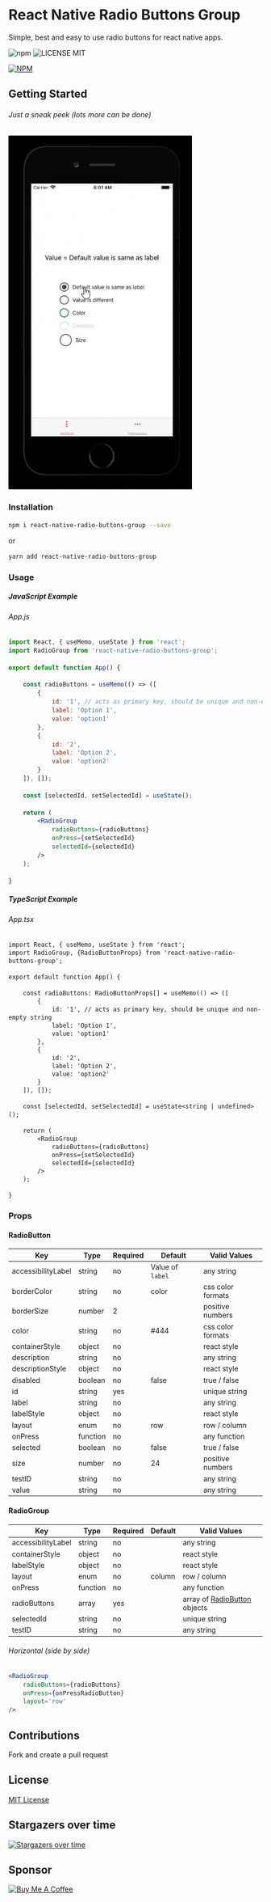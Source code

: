 # React Native Radio Buttons Group

Simple, best and easy to use radio buttons for react native apps.

![npm](https://img.shields.io/npm/v/react-native-radio-buttons-group) ![LICENSE MIT](https://img.shields.io/badge/license-MIT-brightgreen.svg)

[![NPM](https://nodei.co/npm/react-native-radio-buttons-group.png?downloads=true&downloadRank=true&stars=true)](https://nodei.co/npm/react-native-radio-buttons-group/)

## Getting Started

###### Just a sneak peek (lots more can be done)

![DEMO](./docs/images/react-native-radio-buttons-group.gif)

### Installation

```bash
npm i react-native-radio-buttons-group --save
```
or
```bash
yarn add react-native-radio-buttons-group
```

### Usage

##### JavaScript Example

###### App.js
```jsx
import React, { useMemo, useState } from 'react';
import RadioGroup from 'react-native-radio-buttons-group';

export default function App() {

    const radioButtons = useMemo(() => ([
        {
            id: '1', // acts as primary key, should be unique and non-empty string
            label: 'Option 1',
            value: 'option1'
        },
        {
            id: '2',
            label: 'Option 2',
            value: 'option2'
        }
    ]), []);

    const [selectedId, setSelectedId] = useState();

    return (
        <RadioGroup 
            radioButtons={radioButtons} 
            onPress={setSelectedId}
            selectedId={selectedId}
        />
    );

}

```

##### TypeScript Example

###### App.tsx
```tsx
import React, { useMemo, useState } from 'react';
import RadioGroup, {RadioButtonProps} from 'react-native-radio-buttons-group';

export default function App() {

    const radioButtons: RadioButtonProps[] = useMemo(() => ([
        {
            id: '1', // acts as primary key, should be unique and non-empty string
            label: 'Option 1',
            value: 'option1'
        },
        {
            id: '2',
            label: 'Option 2',
            value: 'option2'
        }
    ]), []);

    const [selectedId, setSelectedId] = useState<string | undefined>();

    return (
        <RadioGroup 
            radioButtons={radioButtons} 
            onPress={setSelectedId}
            selectedId={selectedId}
        />
    );

}

```

### Props

#### RadioButton
Key | Type | Required | Default | Valid Values
--- | --- | --- | --- | --- 
accessibilityLabel | string | no | Value of `label` | any string
borderColor | string | no | color | css color formats
borderSize | number | 2 | | positive numbers
color | string | no | #444 | css color formats
containerStyle | object | no | | react style
description | string | no |  | any string
descriptionStyle | object | no |  | react style
disabled | boolean | no | false | true / false
id | string | yes |  | unique string
label | string | no |  | any string
labelStyle | object | no |  | react style
layout | enum | no | row | row / column
onPress | function | no |  | any function 
selected | boolean | no | false | true / false
size | number | no | 24 | positive numbers
testID | string | no | | any string
value | string | no |  | any string

#### RadioGroup
Key | Type | Required | Default | Valid Values
--- | --- | --- | --- | ---
accessibilityLabel | string | no | | any string
containerStyle | object | no | | react style
labelStyle | object | no | | react style
layout | enum | no | column | row / column
onPress | function | no | | any function
radioButtons | array | yes | | array of [RadioButton](#radiobutton) objects
selectedId | string | no | | unique string
testID | string | no | | any string

###### Horizontal (side by side)
```jsx
<RadioGroup 
    radioButtons={radioButtons} 
    onPress={onPressRadioButton} 
    layout='row'
/>
```

## Contributions

Fork and create a pull request

## License

[MIT License](https://github.com/ThakurBallary/react-native-radio-buttons-group/blob/master/LICENSE)


## Stargazers over time 

[![Stargazers over time](https://starchart.cc/ThakurBallary/react-native-radio-buttons-group.svg)](https://starchart.cc/ThakurBallary/react-native-radio-buttons-group)

## Sponsor
<a href="https://www.buymeacoffee.com/thakurballary" target="_blank"><img src="https://cdn.buymeacoffee.com/buttons/v2/default-yellow.png" alt="Buy Me A Coffee" style="height: 60px !important;width: 217px !important;" ></a>
